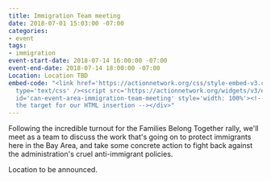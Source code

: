 ```yaml
---
title: Immigration Team meeting
date: 2018-07-01 15:03:00 -07:00
categories:
- event
tags:
- immigration
event-start-date: 2018-07-14 16:00:00 -07:00
event-end-date: 2018-07-14 18:00:00 -07:00
Location: Location TBD
embed-code: "<link href='https://actionnetwork.org/css/style-embed-v3.css' rel='stylesheet'
  type='text/css' /><script src='https://actionnetwork.org/widgets/v3/event/immigration-team-meeting?format=js&source=widget'></script><div
  id='can-event-area-immigration-team-meeting' style='width: 100%'><!-- this div is
  the target for our HTML insertion --></div>"
---
```


Following the incredible turnout for the Families Belong Together rally, we'll meet as a team to discuss the work that's going on to protect immigrants here in the Bay Area, and take some concrete action to fight back against the administration's cruel anti-immigrant policies.

Location to be announced.